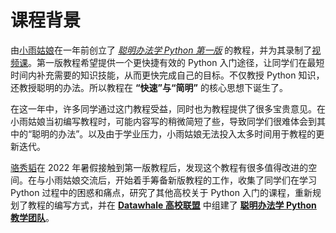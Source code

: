 # 课程背景

由[小雨姑娘](https://github.com/ChuanyuXue)在一年前创立了 [*聪明办法学 Python 第一版*](https://github.com/datawhalechina/learn-python-the-smart-way) 的教程，并为其录制了[视频课](https://www.bilibili.com/video/BV1hv411n7Yg)。第一版教程希望提供一个更快捷有效的 Python 入门途径，让同学们在最短时间内补充需要的知识技能，从而更快完成自己的目标。不仅教授 Python 知识，还教授聪明的办法。所以教程在 **“快速”与“简明”** 的核心思想下诞生了。

在这一年中，许多同学通过这门教程受益，同时也为教程提供了很多宝贵意见。在小雨姑娘当初编写教程时，可能内容写的稍微简短了些，导致同学们很难体会到其中的“聪明的办法”。以及由于学业压力，小雨姑娘无法投入太多时间用于教程的更新迭代。

[骆秀韬](https://https://github.com/anine09)在 2022 年暑假接触到第一版教程后，发现这个教程有很多值得改进的空间。在与小雨姑娘交流后，开始着手筹备新版教程的工作，收集了同学们在学习 Python 过程中的困惑和痛点，研究了其他高校关于 Python 入门的课程，重新规划了教程的编写方式，并在 [**Datawhale 高校联盟**](https://xj15uxcopw.feishu.cn/docx/doxcnML3Hm4inYGRgM3Z5Ige2Qf) 中组建了 **[聪明办法学 Python 教学团队][team_list]**。

[team_list]: ../Team/team.md
